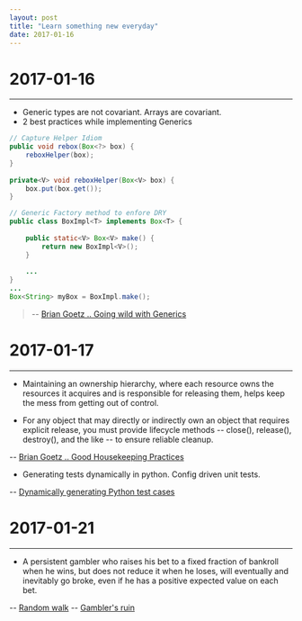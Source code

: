 ```yaml
---
layout: post
title: "Learn something new everyday"
date: 2017-01-16
---
```


# 2017-01-16
***
* Generic types are not covariant. Arrays are covariant.
* 2 best practices while implementing Generics

```java
// Capture Helper Idiom 
public void rebox(Box<?> box) {
    reboxHelper(box);
}
 
private<V> void reboxHelper(Box<V> box) {
    box.put(box.get());
}
```

```java
// Generic Factory method to enfore DRY
public class BoxImpl<T> implements Box<T> {
 
    public static<V> Box<V> make() {
        return new BoxImpl<V>();
    }
 
    ...
}
...
Box<String> myBox = BoxImpl.make();
```
> -- [Brian Goetz .. Going wild with Generics](https://www.ibm.com/developerworks/library/j-jtp04298/index.html)

# 2017-01-17
***
* Maintaining an ownership hierarchy, where each resource owns the resources it acquires and is responsible for releasing them, helps keep the mess from getting out of control.

* For any object that may directly or indirectly own an object that requires explicit release, you must provide lifecycle methods -- close(), release(), destroy(), and the like -- to ensure reliable cleanup.

 -- [Brian Goetz .. Good Housekeeping Practices](https://www.ibm.com/developerworks/java/library/j-jtp03216/index.html?ca=drs-)

* Generating tests dynamically in python. Config driven unit tests.

 -- [Dynamically generating Python test cases](https://eli.thegreenplace.net/2014/04/02/dynamically-generating-python-test-cases)

 # 2017-01-21
 ***
 * A persistent gambler who raises his bet to a fixed fraction of bankroll when he wins, but does not reduce it when he loses, will eventually and inevitably go broke, even if he has a positive expected value on each bet.

  -- [Random walk](https://en.wikipedia.org/wiki/Random_walk)
  -- [Gambler's ruin](https://en.wikipedia.org/wiki/Gambler%27s_ruin)
